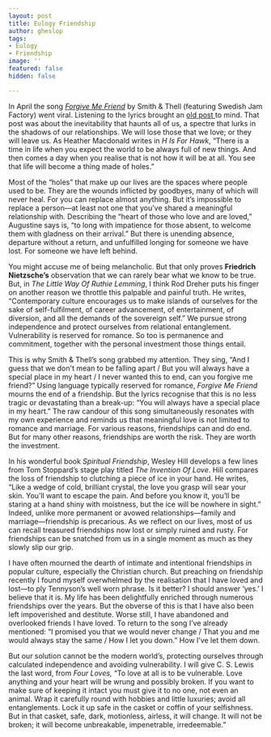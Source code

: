```yaml
---
layout: post
title: Eulogy Friendship
author: gheslop
tags:
- Eulogy
- Friendship
image: ''
featured: false
hidden: false

---
```

In April the song [_Forgive Me Friend_](https://www.youtube.com/watch?v=oI9S2W66IYU "Forgive Me Friend (YouTube)") by Smith & Thell (featuring Swedish Jam Factory) went viral. Listening to the lyrics brought an [old post ](https://rekindle.co.za/content/reflection-heaven-and-friendship/ "Is Friendship Forever?")to mind. That post was about the inevitability that haunts all of us, a spectre that lurks in the shadows of our relationships. We will lose those that we love; or they will leave us. As Heather Macdonald writes in _H Is For Hawk_, “There is a time in life when you expect the world to be always full of new things. And then comes a day when you realise that is not how it will be at all. You see that life will become a thing made of holes.”

Most of the “holes” that make up our lives are the spaces where people used to be. They are the wounds inflicted by goodbyes, many of which will never heal. For you can replace almost anything. But it’s impossible to replace a person—at least not one that you’ve shared a meaningful relationship with. Describing the “heart of those who love and are loved,” Augustine says is, “to long with impatience for those absent, to welcome them with gladness on their arrival.” But there is unending absence, departure without a return, and unfulfilled longing for someone we have lost. For someone we have left behind.

You might accuse me of being melancholic. But that only proves **Friedrich Nietzsche’s** observation that we can rarely bear what we know to be true. But, in _The Little Way Of Ruthie Lemming_, I think Rod Dreher puts his finger on another reason we throttle this palpable and painful truth. He writes, “Contemporary culture encourages us to make islands of ourselves for the sake of self-fulfilment, of career advancement, of entertainment, of diversion, and all the demands of the sovereign self.” We pursue strong independence and protect ourselves from relational entanglement. Vulnerability is reserved for romance. So too is permanence and commitment, together with the personal investment those things entail.

This is why Smith & Thell’s song grabbed my attention. They sing, “And I guess that we don't mean to be falling apart / But you will always have a special place in my heart / I never wanted this to end, can you forgive me friend?” Using language typically reserved for romance, _Forgive Me Friend_ mourns the end of a friendship. But the lyrics recognise that this is no less tragic or devastating than a break-up: “You will always have a special place in my heart.” The raw candour of this song simultaneously resonates with my own experience and reminds us that meaningful love is not limited to romance and marriage. For various reasons, friendships can and do end. But for many other reasons, friendships are worth the risk. They are worth the investment.

In his wonderful book _Spiritual Friendship_, Wesley Hill develops a few lines from Tom Stoppard’s stage play titled _The Invention Of Love_. Hill compares the loss of friendship to clutching a piece of ice in your hand. He writes, “Like a wedge of cold, brilliant crystal, the love you grasp will sear your skin. You’ll want to escape the pain. And before you know it, you’ll be staring at a hand shiny with moistness, but the ice will be nowhere in sight.” Indeed, unlike more permanent or avowed relationships—family and marriage—friendship is precarious. As we reflect on our lives, most of us can recall treasured friendships now lost or simply ruined and rusty. For friendships can be snatched from us in a single moment as much as they slowly slip our grip.

I have often mourned the dearth of intimate and intentional friendships in popular culture, especially the Christian church. But preaching on friendship recently I found myself overwhelmed by the realisation that I have loved and lost—to ply Tennyson’s well worn phrase. Is it better? I should answer ‘yes.’ I believe that it is. My life has been delightfully enriched through numerous friendships over the years. But the obverse of this is that I have also been left impoverished and destitute. Worse still, I have abandoned and overlooked friends I have loved. To return to the song I’ve already mentioned: “I promised you that we would never change / That you and me would always stay the same / How I let you down.” How I’ve let them down.

But our solution cannot be the modern world’s, protecting ourselves through calculated independence and avoiding vulnerability. I will give C. S. Lewis the last word, from _Four Loves,_ “To love at all is to be vulnerable. Love anything and your heart will be wrung and possibly broken. If you want to make sure of keeping it intact you must give it to no one, not even an animal. Wrap it carefully round with hobbies and little luxuries; avoid all entanglements. Lock it up safe in the casket or coffin of your selfishness. But in that casket, safe, dark, motionless, airless, it will change. It will not be broken; it will become unbreakable, impenetrable, irredeemable.”
